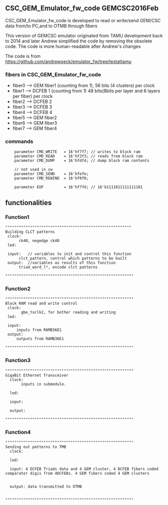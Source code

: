 ## CSC_GEM_Emulator_fw_code  GEMCSC2016Feb

CSC_GEM_Emulator_fw_code is developed to read or write/send GEM/CSC data from/to PC,and to OTMB through fibers  



This version of GEMCSC emulator originated from TAMU development back to 2014 and later Andrew simplified the code by removing the obsolete code. The code is more human-readable after Andrew's changes


The code is from https://github.com/andrewpeck/emulator_fw/tree/testattamu

### fibers in CSC_GEM_Emulator_fw_code
* fiber0 --> GEM fiber1 (counting from 1), 56 bits (4 clusters) per clock
* fiber1 --> DCFEB 1 (counting from 1) 48 bits(8bits per layer and 6 layers per fiber) per clock
* fiber2 --> DCFEB 2
* fiber3 --> DCFEB 3
* fiber4 --> DCFEB 4
* fiber5 --> GEM fiber2 
* fiber6 --> GEM fiber3
* fiber7 --> GEM fiber4

### commands

```
    parameter CMD_WRITE   = 16'hf7f7; // writes to block ram
    parameter CMD_READ    = 16'hf3f3; // reads from block ram
    parameter CMD_DUMP    = 16'hfdfd; // dump block ram contents

    // not used in sw
    parameter CMD_SEND    = 16'hfefe;
    parameter CMD_REWIND  = 16'hf0f0;

    parameter EOF         = 16'hf7fd; // 16'b1111011111111101
```




## functionalities
 
### Function1
```
""""""""""""""""""""""""""""""""""""""""""""""""""""""""
Building CLCT patterns
 clock:
      ck40, negedge ck40
 led: 
     
 input:   // variables to init and control this function
      clct_pattern. control which patterns to be built 
 output:  //variables as results of this function 
      triad_word_l*, encode clct patterns
      
"""""""""""""""""""""""""""""""""""""""""""""""""""""""""
```



### Function2
```
"""""""""""""""""""""""""""""""""""""""""""""""""""""""""
Block RAM read and write control
 clock:
       gbe_txclk2, for bother reading and writing 
 led:
 
 input:
     inputs from RAMB36E1
 output:
     outputs from RAMB36E1

"""""""""""""""""""""""""""""""""""""""""""""""""""""""""
```



### Function3
```
"""""""""""""""""""""""""""""""""""""""""""""""""""""""""
GigaBit Ethernet Transceiver
  clock:
       inputs in submodule.

  led:
   
  input:

  output:

"""""""""""""""""""""""""""""""""""""""""""""""""""""""""
```



### Function4

```
"""""""""""""""""""""""""""""""""""""""""""""""""""""""""
Sending out patterns to TMB
  clock:
   
  led:

  input: 4 DCFEB Triads data and 4 GEM cluster, 4 DCFEB fibers coded comparator digis from 4DCFEBs. 4 GEM fibers coded 4 GEM clusters


  output: data transmitted to OTMB


"""""""""""""""""""""""""""""""""""""""""""""""""""""""""
```
